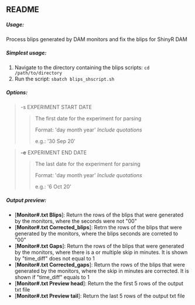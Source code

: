 README
------

##### Usage: 

Process blips generated by DAM monitors and fix the blips for ShinyR DAM

##### Simplest usage:

1. Navigate to the directory containing the blips scripts: `cd /path/to/directory`
2. Run the script: `sbatch blips_shscript.sh`
    
##### Options:

> -s EXPERIMENT START DATE
>
>> The first date for the experiment for parsing
>>
>> Format: 'day month year' *Include quotations*
>>
>> e.g.: '30 Sep 20'

> __-e__ EXPERIMENT END DATE
>
>> The last date for the experiment for parsing
>>
>> Format: 'day month year' *Include quotations*
>>
>> e.g.: '6 Oct 20' 

##### Output preview:

- [**Monitor#.txt Blips**]: Return the rows of the blips that were generated by the monitors, where the seconds were not "00"
- [**Monitor#.txt Corrected_blips**]: Retrn the rows of the blips that were generated by the monitors, where the blips seconds are correted to "00"
- [**Monitor#.txt Gaps**]: Return the rows of the blips that were generated by the monitors, where there is a or multiple skip in minutes. It is shown by "time_diff" does not equal to 1
- [**Monitor#.txt Corrected_gaps**]: Return the rows of the blips that were generated by the monitors, where the skip in minutes are corrected. It is shown if "time_diff" equals to 1
- [**Monitor#.txt Preview head**]: Return the the first 5 rows of the output txt file
- [**Monitor#.txt Preview tail**]: Return the last 5 rows of the output txt file
